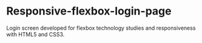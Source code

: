 # Responsive-flexbox-login-page
Login screen developed for flexbox technology studies and responsiveness with HTML5 and CSS3.
